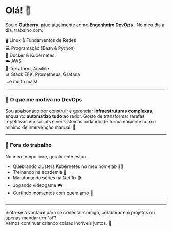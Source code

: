 # Olá! 👋

Sou o **Gutherry**, atuo atualmente como **Engenheiro DevOps** .
No meu dia a dia, trabalho com:

🖥️ Linux & Fundamentos de Redes  
💻 Programação (Bash & Python)  
🐳 Docker & Kubernetes  
☁️ AWS  
🔧 Terraform, Ansible  
📊 Stack EFK, Prometheus, Grafana  
...e muito mais!

---

### 🚀 O que me motiva no DevOps

Sou apaixonado por construir e gerenciar **infraestruturas complexas**, enquanto **automatizo tudo** ao redor. Gosto de transformar tarefas repetitivas em scripts e ver sistemas rodando de forma eficiente com o mínimo de intervenção manual. 🧡

---

### 🧪 Fora do trabalho

No meu tempo livre, geralmente estou:

- Quebrando clusters Kubernetes no meu homelab 🧠🔥  
- Treinando na academia 💪  
- Maratonando séries na Netflix 🎬  
- Jogando videogame 🎮  
- Curtindo momentos com quem amo 💙

---

---

Sinta-se à vontade para se conectar comigo, colaborar em projetos ou apenas mandar um "oi"!  
Vamos continuar criando coisas incríveis juntos. 🚀
